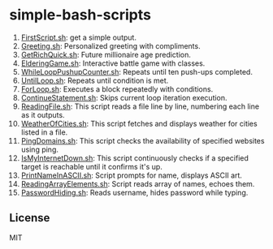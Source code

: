 # simple-bash-scripts

1. [FirstScript.sh](BashScripting/first_script.sh): get a simple output.
2. [Greeting.sh](BashScripting/greeting.sh): Personalized greeting with compliments.
3. [GetRichQuick.sh](BashScripting/get_rich_quick.sh): Future millionaire age prediction.
4. [ElderingGame.sh](BashScripting/eldering_game.sh): Interactive battle game with classes.
5. [WhileLoopPushupCounter.sh](BashScripting/while_loop.sh): Repeats until ten push-ups completed.
6. [UntilLoop.sh](BashScripting/until_loop.sh): Repeats until condition is met.
7. [ForLoop.sh](BashScripting/for_loop.sh): Executes a block repeatedly with conditions.
8. [ContinueStatement.sh](BashScripting/continue_statemehnt.sh): Skips current loop iteration execution.
9. [ReadingFile.sh](BashScripting/readfile.sh): This script reads a file line by line, numbering each line as it outputs.
10. [WeatherOfCities.sh](BashScripting/weather_checking.sh): This script fetches and displays weather for cities listed in a file.
11. [PingDomains.sh](BashScripting/ping_domains.sh): This script checks the availability of specified websites using ping.
12. [IsMyInternetDown.sh](BashScripting/is_my_internet_down.sh): This script continuously checks if a specified target is reachable until it confirms it's up.
13. [PrintNameInASCII.sh](BashScripting/PrintNameInASCII.sh): Script prompts for name, displays ASCII art.
14. [ReadingArrayElements.sh](BashScripting/array_reading.sh): Script reads array of names, echoes them.
15. [PasswordHiding.sh](BashScripting/Password_Hiding.sh): Reads username, hides password while typing.

## License
   MIT
